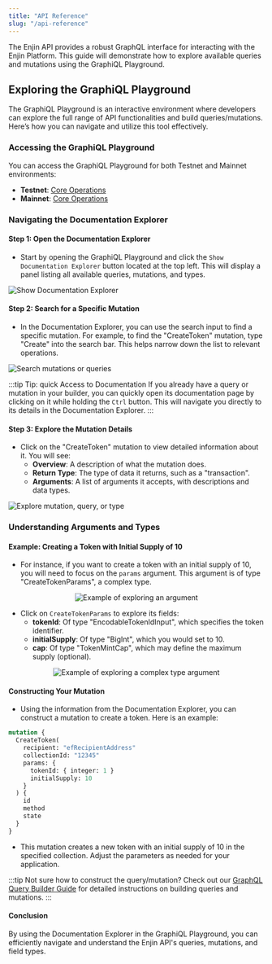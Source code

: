 ```yaml
---
title: "API Reference"
slug: "/api-reference"
---
```

The Enjin API provides a robust GraphQL interface for interacting with the Enjin Platform. This guide will demonstrate how to explore available queries and mutations using the GraphiQL Playground.

## Exploring the GraphiQL Playground

The GraphiQL Playground is an interactive environment where developers can explore the full range of API functionalities and build queries/mutations. Here’s how you can navigate and utilize this tool effectively.

### Accessing the GraphiQL Playground

You can access the GraphiQL Playground for both Testnet and Mainnet environments:

- **Testnet**: [Core Operations](https://platform.canary.enjin.io/graphiql)
- **Mainnet**: [Core Operations](https://platform.enjin.io/graphiql)

### Navigating the Documentation Explorer

#### Step 1: Open the Documentation Explorer

- Start by opening the GraphiQL Playground and click the `Show Documentation Explorer` button located at the top left. This will display a panel listing all available queries, mutations, and types.

![Show Documentation Explorer](/img/getting-started/show-documentation-explorer.gif)

#### Step 2: Search for a Specific Mutation

- In the Documentation Explorer, you can use the search input to find a specific mutation. For example, to find the "CreateToken" mutation, type "Create" into the search bar. This helps narrow down the list to relevant operations.

![Search mutations or queries](/img/getting-started/search.gif)

:::tip Tip: quick Access to Documentation
If you already have a query or mutation in your builder, you can quickly open its documentation page by clicking on it while holding the `Ctrl` button. This will navigate you directly to its details in the Documentation Explorer.
:::

#### Step 3: Explore the Mutation Details

- Click on the "CreateToken" mutation to view detailed information about it. You will see:
  - **Overview**: A description of what the mutation does.
  - **Return Type**: The type of data it returns, such as a "transaction".
  - **Arguments**: A list of arguments it accepts, with descriptions and data types.

![Explore mutation, query, or type](/img/getting-started/explore-mutation-query-type.gif)

### Understanding Arguments and Types

#### Example: Creating a Token with Initial Supply of 10

- For instance, if you want to create a token with an initial supply of 10, you will need to focus on the `params` argument. This argument is of type "CreateTokenParams", a complex type.

<p align="center">
  <img src={require('/img/getting-started/arg-explore-example.png').default} alt="Example of exploring an argument" />
</p>

- Click on `CreateTokenParams` to explore its fields:
  - **tokenId**: Of type "EncodableTokenIdInput", which specifies the token identifier.
  - **initialSupply**: Of type "BigInt", which you would set to 10.
  - **cap**: Of type "TokenMintCap", which may define the maximum supply (optional).

<p align="center">
  <img src={require('/img/getting-started/exploring-complex-type.png').default} alt="Example of exploring a complex type argument" />
</p>

#### Constructing Your Mutation

- Using the information from the Documentation Explorer, you can construct a mutation to create a token. Here is an example:

```graphql
mutation {
  CreateToken(
    recipient: "efRecipientAddress"
    collectionId: "12345"
    params: {
      tokenId: { integer: 1 }
      initialSupply: 10
    }
  ) {
    id
    method
    state
  }
}
```

- This mutation creates a new token with an initial supply of 10 in the specified collection. Adjust the parameters as needed for your application.

:::tip Not sure how to construct the query/mutation?
Check out our [GraphQL Query Builder Guide](/01-getting-started/04-using-enjin-api/01-how-to-use-graphql.md#graphiql-playground) for detailed instructions on building queries and mutations.
:::

#### Conclusion

By using the Documentation Explorer in the GraphiQL Playground, you can efficiently navigate and understand the Enjin API's queries, mutations, and field types.
